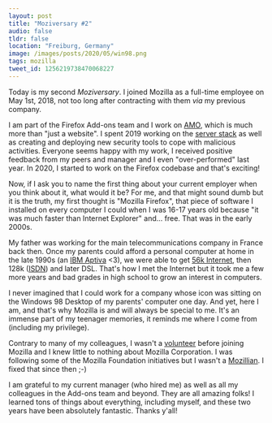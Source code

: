 ```yaml
---
layout: post
title: "Moziversary #2"
audio: false
tldr: false
location: "Freiburg, Germany"
image: /images/posts/2020/05/win98.png
tags: mozilla
tweet_id: 1256219738470068227
---
```


Today is my second _Moziversary_. I joined Mozilla as a full-time employee on
May 1st, 2018, not too long after contracting with them _via_ my previous
company.

I am part of the Firefox Add-ons team and I work on
[AMO](https://addons.mozilla.org/), which is much more than "just a website". I
spent 2019 working on the [server
stack](https://github.com/mozilla/addons-server/) as well as creating and
deploying new security tools to cope with malicious activities. Everyone seems
happy with my work, I received positive feedback from my peers and manager and I
even "over-performed" last year. In 2020, I started to work on the Firefox
codebase and that's exciting!

Now, if I ask you to name the first thing about your current employer when you
think about it, what would it be? For me, and that might sound dumb but it is
the truth, my first thought is "Mozilla Firefox", that piece of software I
installed on every computer I could when I was 16-17 years old because "it was
much faster than Internet Explorer" and... free. That was in the early 2000s.

My father was working for the main telecommunications company in France back
then. Once my parents could afford a personal computer at home in the late 1990s
(an [IBM Aptiva](https://en.wikipedia.org/wiki/IBM_Aptiva) <3), we were able to
get [56k Internet](https://www.youtube.com/watch?v=gsNaR6FRuO0), then 128k
([ISDN](https://en.wikipedia.org/wiki/Integrated_Services_Digital_Network)) and
later DSL. That's how I met the Internet but it took me a few more years and bad
grades in high school to grow an interest in computers.

I never imagined that I could work for a company whose icon was sitting on the
Windows 98 Desktop of my parents' computer one day. And yet, here I am, and
that's why Mozilla is and will always be special to me. It's an immense part of
my teenager memories, it reminds me where I come from (including my privilege).

Contrary to many of my colleagues, I wasn't a
[volunteer](https://www.mozilla.org/en-US/contribute/) before joining Mozilla
and I knew little to nothing about Mozilla Corporation. I was following some of
the Mozilla Foundation initiatives but I wasn't a
[Mozillian](https://mozillians.org). I fixed that since then ;-)

I am grateful to my current manager (who hired me) as well as all my colleagues
in the Add-ons team and beyond. They are all amazing folks! I learned tons of
things about everything, including myself, and these two years have been
absolutely fantastic. Thanks y'all!
